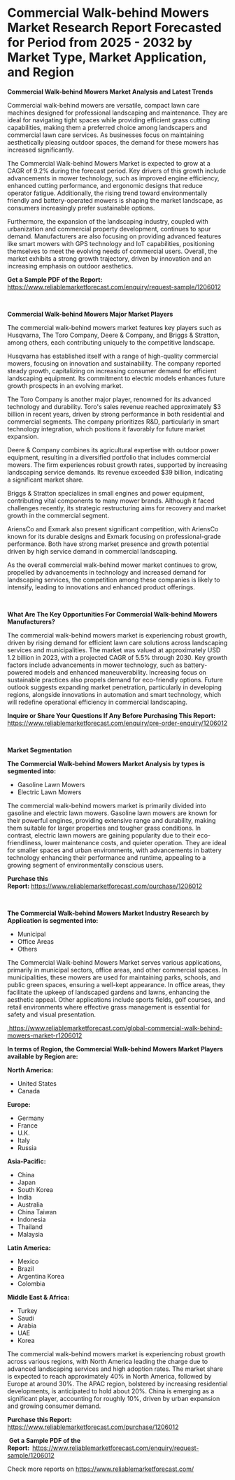 <p><h1>Commercial Walk-behind Mowers Market Research Report Forecasted for Period from 2025 -  2032 by Market Type, Market Application, and Region</h1></p><p><strong>Commercial Walk-behind Mowers Market Analysis and Latest Trends</strong></p>
<p><p>Commercial walk-behind mowers are versatile, compact lawn care machines designed for professional landscaping and maintenance. They are ideal for navigating tight spaces while providing efficient grass cutting capabilities, making them a preferred choice among landscapers and commercial lawn care services. As businesses focus on maintaining aesthetically pleasing outdoor spaces, the demand for these mowers has increased significantly.</p><p>The Commercial Walk-behind Mowers Market is expected to grow at a CAGR of 9.2% during the forecast period. Key drivers of this growth include advancements in mower technology, such as improved engine efficiency, enhanced cutting performance, and ergonomic designs that reduce operator fatigue. Additionally, the rising trend toward environmentally friendly and battery-operated mowers is shaping the market landscape, as consumers increasingly prefer sustainable options. </p><p>Furthermore, the expansion of the landscaping industry, coupled with urbanization and commercial property development, continues to spur demand. Manufacturers are also focusing on providing advanced features like smart mowers with GPS technology and IoT capabilities, positioning themselves to meet the evolving needs of commercial users. Overall, the market exhibits a strong growth trajectory, driven by innovation and an increasing emphasis on outdoor aesthetics.</p></p>
<p><strong>Get a Sample PDF of the Report:&nbsp;</strong> <a href="https://www.reliablemarketforecast.com/enquiry/request-sample/1206012?utm_campaign=3176&utm_medium=2&utm_source=Github&utm_content=ia&utm_term=12042025&utm_id=commercial-walk-behind-mowers">https://www.reliablemarketforecast.com/enquiry/request-sample/1206012</a></p>
<p>&nbsp;</p>
<p><strong>Commercial Walk-behind Mowers Major Market Players</strong></p>
<p><p>The commercial walk-behind mowers market features key players such as Husqvarna, The Toro Company, Deere & Company, and Briggs & Stratton, among others, each contributing uniquely to the competitive landscape. </p><p>Husqvarna has established itself with a range of high-quality commercial mowers, focusing on innovation and sustainability. The company reported steady growth, capitalizing on increasing consumer demand for efficient landscaping equipment. Its commitment to electric models enhances future growth prospects in an evolving market.</p><p>The Toro Company is another major player, renowned for its advanced technology and durability. Toro's sales revenue reached approximately $3 billion in recent years, driven by strong performance in both residential and commercial segments. The company prioritizes R&D, particularly in smart technology integration, which positions it favorably for future market expansion.</p><p>Deere & Company combines its agricultural expertise with outdoor power equipment, resulting in a diversified portfolio that includes commercial mowers. The firm experiences robust growth rates, supported by increasing landscaping service demands. Its revenue exceeded $39 billion, indicating a significant market share.</p><p>Briggs & Stratton specializes in small engines and power equipment, contributing vital components to many mower brands. Although it faced challenges recently, its strategic restructuring aims for recovery and market growth in the commercial segment.</p><p>AriensCo and Exmark also present significant competition, with AriensCo known for its durable designs and Exmark focusing on professional-grade performance. Both have strong market presence and growth potential driven by high service demand in commercial landscaping.</p><p>As the overall commercial walk-behind mower market continues to grow, propelled by advancements in technology and increased demand for landscaping services, the competition among these companies is likely to intensify, leading to innovations and enhanced product offerings.</p></p>
<p>&nbsp;</p>
<p><strong>What Are The Key Opportunities For Commercial Walk-behind Mowers Manufacturers?</strong></p>
<p><p>The commercial walk-behind mowers market is experiencing robust growth, driven by rising demand for efficient lawn care solutions across landscaping services and municipalities. The market was valued at approximately USD 1.2 billion in 2023, with a projected CAGR of 5.5% through 2030. Key growth factors include advancements in mower technology, such as battery-powered models and enhanced maneuverability. Increasing focus on sustainable practices also propels demand for eco-friendly options. Future outlook suggests expanding market penetration, particularly in developing regions, alongside innovations in automation and smart technology, which will redefine operational efficiency in commercial landscaping.</p></p>
<p><strong>Inquire or Share Your Questions If Any Before Purchasing This Report:</strong> <a href="https://www.reliablemarketforecast.com/enquiry/pre-order-enquiry/1206012?utm_campaign=3176&utm_medium=2&utm_source=Github&utm_content=ia&utm_term=12042025&utm_id=commercial-walk-behind-mowers">https://www.reliablemarketforecast.com/enquiry/pre-order-enquiry/1206012</a></p>
<p>&nbsp;</p>
<p><strong>Market Segmentation</strong></p>
<p><strong>The Commercial Walk-behind Mowers Market Analysis by types is segmented into:</strong></p>
<p><ul><li>Gasoline Lawn Mowers</li><li>Electric Lawn Mowers</li></ul></p>
<p><p>The commercial walk-behind mowers market is primarily divided into gasoline and electric lawn mowers. Gasoline lawn mowers are known for their powerful engines, providing extensive range and durability, making them suitable for larger properties and tougher grass conditions. In contrast, electric lawn mowers are gaining popularity due to their eco-friendliness, lower maintenance costs, and quieter operation. They are ideal for smaller spaces and urban environments, with advancements in battery technology enhancing their performance and runtime, appealing to a growing segment of environmentally conscious users.</p></p>
<p><strong>Purchase this Report:&nbsp;</strong><a href="https://www.reliablemarketforecast.com/purchase/1206012?utm_campaign=3176&utm_medium=2&utm_source=Github&utm_content=ia&utm_term=12042025&utm_id=commercial-walk-behind-mowers">https://www.reliablemarketforecast.com/purchase/1206012</a></p>
<p>&nbsp;</p>
<p><strong>The Commercial Walk-behind Mowers Market Industry Research by Application is segmented into:</strong></p>
<p><ul><li>Municipal</li><li>Office Areas</li><li>Others</li></ul></p>
<p><p>The Commercial Walk-behind Mowers Market serves various applications, primarily in municipal sectors, office areas, and other commercial spaces. In municipalities, these mowers are used for maintaining parks, schools, and public green spaces, ensuring a well-kept appearance. In office areas, they facilitate the upkeep of landscaped gardens and lawns, enhancing the aesthetic appeal. Other applications include sports fields, golf courses, and retail environments where effective grass management is essential for safety and visual presentation.</p></p>
<p><a href="https://www.reliablemarketforecast.com/global-commercial-walk-behind-mowers-market-r1206012?utm_campaign=3176&utm_medium=2&utm_source=Github&utm_content=ia&utm_term=12042025&utm_id=commercial-walk-behind-mowers">&nbsp;https://www.reliablemarketforecast.com/global-commercial-walk-behind-mowers-market-r1206012</a></p>
<p><strong>In terms of Region, the Commercial Walk-behind Mowers Market Players available by Region are:</strong></p>
<p>
    <p> <strong> North America: </strong>
        <ul>
            <li>United States</li>
            <li>Canada</li>
        </ul>
        </p> 
    <p> <strong> Europe: </strong>
        <ul>
            <li>Germany</li>
            <li>France</li>
            <li>U.K.</li>
            <li>Italy</li>
            <li>Russia</li>
        </ul>
        </p> 
    <p> <strong> Asia-Pacific: </strong>
        <ul>
            <li>China</li>
            <li>Japan</li>
            <li>South Korea</li>
            <li>India</li>
            <li>Australia</li>
            <li>China Taiwan</li>
            <li>Indonesia</li>
            <li>Thailand</li>
            <li>Malaysia</li>
        </ul>
        </p> 
    <p> <strong> Latin America: </strong>
        <ul>
            <li>Mexico</li>
            <li>Brazil</li>
            <li>Argentina Korea</li>
            <li>Colombia</li>
        </ul>
        </p> 
    <p> <strong> Middle East & Africa: </strong>
        <ul>
            <li>Turkey</li>
            <li>Saudi</li>
            <li>Arabia</li>
            <li>UAE</li>
            <li>Korea</li>
        </ul>
    </p>
    </p>
<p><p>The commercial walk-behind mowers market is experiencing robust growth across various regions, with North America leading the charge due to advanced landscaping services and high adoption rates. The market share is expected to reach approximately 40% in North America, followed by Europe at around 30%. The APAC region, bolstered by increasing residential developments, is anticipated to hold about 20%. China is emerging as a significant player, accounting for roughly 10%, driven by urban expansion and growing consumer demand.</p></p>
<p><strong>Purchase this Report: </strong><a href="https://www.reliablemarketforecast.com/purchase/1206012?utm_campaign=3176&utm_medium=2&utm_source=Github&utm_content=ia&utm_term=12042025&utm_id=commercial-walk-behind-mowers">https://www.reliablemarketforecast.com/purchase/1206012</a></p>
<p>&nbsp;<strong>Get a Sample PDF of the Report:&nbsp;&nbsp;</strong><a href="https://www.reliablemarketforecast.com/enquiry/request-sample/1206012?utm_campaign=3176&utm_medium=2&utm_source=Github&utm_content=ia&utm_term=12042025&utm_id=commercial-walk-behind-mowers">https://www.reliablemarketforecast.com/enquiry/request-sample/1206012</a></p>
<p><strong></strong></p>
<p>Check more reports on <a href="https://www.reliablemarketforecast.com/?utm_campaign=3176&utm_medium=2&utm_source=Github&utm_content=ia&utm_term=12042025&utm_id=commercial-walk-behind-mowers">https://www.reliablemarketforecast.com/</a></p>
